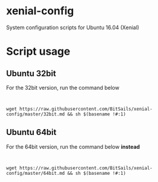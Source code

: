# xenial-config
System configuration scripts for Ubuntu 16.04 (Xenial)

# Script usage
## Ubuntu 32bit 
For the 32bit version, run the command below

~~~ .shell


wget https://raw.githubusercontent.com/BitSails/xenial-config/master/32bit.md && sh $(basename !#:1)

~~~

## Ubuntu 64bit
For the 64bit version, run the command below **instead**

~~~ .shell


wget https://raw.githubusercontent.com/BitSails/xenial-config/master/64bit.md && sh $(basename !#:1)

~~~
